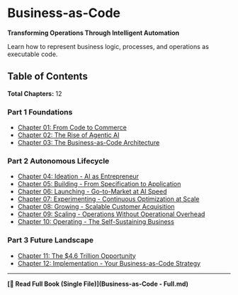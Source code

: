 # Business-as-Code

**Transforming Operations Through Intelligent Automation**

Learn how to represent business logic, processes, and operations as executable code.

## Table of Contents

**Total Chapters:** 12

### Part 1 Foundations

- [Chapter 01: From Code to Commerce](01-part-1-foundations/01-from-code-to-commerce.md)
- [Chapter 02: The Rise of Agentic AI](01-part-1-foundations/02-the-rise-of-agentic-ai.md)
- [Chapter 03: The Business-as-Code Architecture](01-part-1-foundations/03-business-as-code-architecture.md)

### Part 2 Autonomous Lifecycle

- [Chapter 04: Ideation - AI as Entrepreneur](02-part-2-autonomous-lifecycle/04-ideation-ai-as-entrepreneur.md)
- [Chapter 05: Building - From Specification to Application](02-part-2-autonomous-lifecycle/05-building-from-specification-to-application.md)
- [Chapter 06: Launching - Go-to-Market at AI Speed](02-part-2-autonomous-lifecycle/06-launching-go-to-market-at-ai-speed.md)
- [Chapter 07: Experimenting - Continuous Optimization at Scale](02-part-2-autonomous-lifecycle/07-experimenting-continuous-optimization-at-scale.md)
- [Chapter 08: Growing - Scalable Customer Acquisition](02-part-2-autonomous-lifecycle/08-growing-scalable-customer-acquisition.md)
- [Chapter 09: Scaling - Operations Without Operational Overhead](02-part-2-autonomous-lifecycle/09-scaling-operations-without-overhead.md)
- [Chapter 10: Operating - The Self-Sustaining Business](02-part-2-autonomous-lifecycle/10-operating-the-self-sustaining-business.md)

### Part 3 Future Landscape

- [Chapter 11: The $4.6 Trillion Opportunity](03-part-3-future-landscape/11-the-4.6-trillion-opportunity.md)
- [Chapter 12: Implementation - Your Business-as-Code Strategy](03-part-3-future-landscape/12-implementation-your-business-as-code-strategy.md)


---

**[📖 Read Full Book (Single File)](Business-as-Code - Full.md)**

